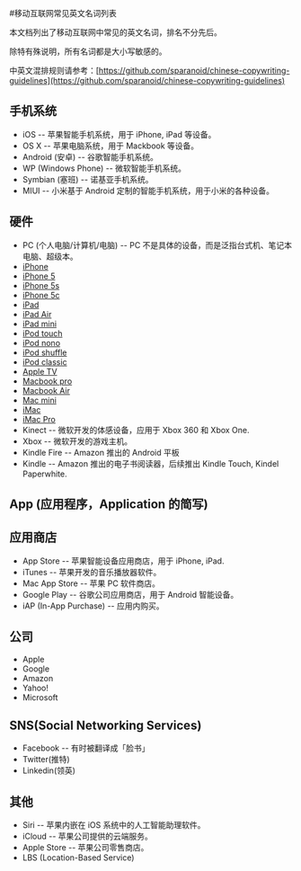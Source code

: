 #移动互联网常见英文名词列表

本文档列出了移动互联网中常见的英文名词，排名不分先后。

除特有殊说明，所有名词都是大小写敏感的。

中英文混排规则请参考：[https://github.com/sparanoid/chinese-copywriting-guidelines](https://github.com/sparanoid/chinese-copywriting-guidelines)

## 手机系统

* iOS -- 苹果智能手机系统，用于 iPhone, iPad 等设备。
* OS X -- 苹果电脑系统，用于 Mackbook 等设备。
* Android (安卓) -- 谷歌智能手机系统。
* WP (Windows Phone) -- 微软智能手机系统。
* Symbian (塞班) -- 诺基亚手机系统。
* MIUI -- 小米基于 Android 定制的智能手机系统，用于小米的各种设备。

## 硬件
* PC (个人电脑/计算机/电脑) -- PC 不是具体的设备，而是泛指台式机、笔记本电脑、超级本。 
* [iPhone](http://www.apple.com/iphone/) 
* [iPhone 5](http://www.apple.com/iphone/)
* [iPhone 5s](http://www.apple.com/iphone/)
* [iPhone 5c](http://www.apple.com/iphone/)
* [iPad](http://www.apple.com/ipad/)
* [iPad Air](http://www.apple.com/ipad/)
* [iPad mini](http://www.apple.com/ipad/)
* [iPod touch](http://www.apple.com/ipod/)
* [iPod nono](http://www.apple.com/ipod/)
* [iPod shuffle](http://www.apple.com/ipod/)
* [iPod classic](http://www.apple.com/ipod/)
* [Apple TV](http://www.apple.com/ipod/)
* [Macbook pro](http://www.apple.com/mac/)
* [Macbook Air](http://www.apple.com/mac/)
* [Mac mini](http://www.apple.com/mac/)
* [iMac](http://www.apple.com/mac/)
* [iMac Pro](http://www.apple.com/mac/)
* Kinect -- 微软开发的体感设备，应用于 Xbox 360 和 Xbox One.
* Xbox -- 微软开发的游戏主机。
* Kindle Fire -- Amazon 推出的 Android 平板
* Kindle -- Amazon 推出的电子书阅读器，后续推出 Kindle Touch, Kindel Paperwhite. 

## App (应用程序，Application 的简写)

## 应用商店
* App Store -- 苹果智能设备应用商店，用于 iPhone, iPad.
* iTunes -- 苹果开发的音乐播放器软件。
* Mac App Store -- 苹果 PC 软件商店。
* Google Play -- 谷歌公司应用商店，用于 Android 智能设备。
* iAP (In-App Purchase) -- 应用内购买。

## 公司
* Apple
* Google
* Amazon
* Yahoo! 
* Microsoft

## SNS(Social Networking Services)
* Facebook -- 有时被翻译成「脸书」
* Twitter(推特)
* Linkedin(领英)

## 其他
* Siri -- 苹果内嵌在 iOS 系统中的人工智能助理软件。
* iCloud -- 苹果公司提供的云端服务。
* Apple Store -- 苹果公司零售商店。
* LBS (Location-Based Service)